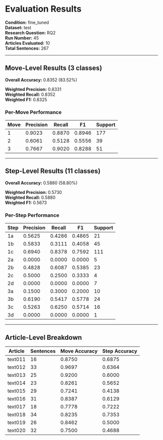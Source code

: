 # Evaluation Results

**Condition:** fine_tuned  
**Dataset:** test  
**Research Question:** RQ2  
**Run Number:** 45  
**Articles Evaluated:** 10  
**Total Sentences:** 267  

---

## Move-Level Results (3 classes)

**Overall Accuracy:** 0.8352 (83.52%)  

**Weighted Precision:** 0.8331  
**Weighted Recall:** 0.8352  
**Weighted F1:** 0.8325  

### Per-Move Performance

| Move | Precision | Recall | F1 | Support |
|------|-----------|--------|----|---------|
| 1 | 0.9023 | 0.8870 | 0.8946 | 177 |
| 2 | 0.6061 | 0.5128 | 0.5556 | 39 |
| 3 | 0.7667 | 0.9020 | 0.8288 | 51 |

---

## Step-Level Results (11 classes)

**Overall Accuracy:** 0.5880 (58.80%)  

**Weighted Precision:** 0.5730  
**Weighted Recall:** 0.5880  
**Weighted F1:** 0.5673  

### Per-Step Performance

| Step | Precision | Recall | F1 | Support |
|------|-----------|--------|----|---------|
| 1a | 0.5625 | 0.4286 | 0.4865 | 21 |
| 1b | 0.5833 | 0.3111 | 0.4058 | 45 |
| 1c | 0.6940 | 0.8378 | 0.7592 | 111 |
| 2a | 0.0000 | 0.0000 | 0.0000 | 5 |
| 2b | 0.4828 | 0.6087 | 0.5385 | 23 |
| 2c | 0.5000 | 0.2500 | 0.3333 | 4 |
| 2d | 0.0000 | 0.0000 | 0.0000 | 7 |
| 3a | 0.1500 | 0.3000 | 0.2000 | 10 |
| 3b | 0.6190 | 0.5417 | 0.5778 | 24 |
| 3c | 0.5263 | 0.6250 | 0.5714 | 16 |
| 3d | 0.0000 | 0.0000 | 0.0000 | 1 |

---

## Article-Level Breakdown

| Article | Sentences | Move Accuracy | Step Accuracy |
|---------|-----------|---------------|---------------|
| text011 | 16 | 0.8750 | 0.6875 |
| text012 | 33 | 0.9697 | 0.6364 |
| text013 | 25 | 0.9200 | 0.6000 |
| text014 | 23 | 0.8261 | 0.5652 |
| text015 | 29 | 0.7241 | 0.4138 |
| text016 | 31 | 0.8387 | 0.6129 |
| text017 | 18 | 0.7778 | 0.7222 |
| text018 | 34 | 0.8235 | 0.7353 |
| text019 | 26 | 0.8462 | 0.5000 |
| text020 | 32 | 0.7500 | 0.4688 |
